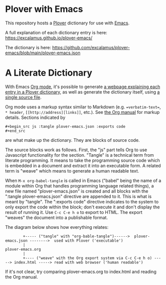 # Plover with Emacs

This repository hosts a
[Plover](http://www.openstenoproject.org/plover/) dictionary for use
with [Emacs](https://www.gnu.org/software/emacs/).

A full explanation of each dictionary entry is here: https://excalamus.github.io/plover-emacs/

The dictionary is here:
https://github.com/excalamus/plover-emacs/blob/main/plover-emacs.json

# A Literate Dictionary
With Emacs [Org mode](https://orgmode.org/), it's possible to generate
[a webpage explaining each entry in a Plover
dictionary](https://excalamus.github.io/plover-emacs/), as well as
generate the dictionary itself, using [a single source
file](https://github.com/excalamus/plover-emacs/blob/main/plover-emacs.org).

Org mode uses a markup syntax similar to Markdown
(e.g. `=verbatim-text=`, `* header`, `[[http://address][links]]`,
etc.).  See [the Org manual](https://orgmode.org/guide/Markup.html)
for markup details.  Sections indicated by

```
#+begin_src js :tangle plover-emacs.json :exports code
#+end_src
```

are what make up the dictionary.  They are blocks of source code.

The source blocks work as follows.  First, the "js" part tells Org to
use Javascript functionality for the section.  "Tangle" is a technical
term from literate programming.  It means to take the programming
source code which is embedded in a document and extract it into an
executable form.  A related term is "weave" which means to generate a
human readable text.

When `M-x org-babel-tangle` is called in Emacs ("babel" being the name
of a module within Org that handles programming language related
things), a new file named "plover-emacs.json" is created and all
blocks with the ":tangle plover-emacs.json" directive are appended to
it.  This is what is meant by "tangle".  The ":exports code" directive
indicates to the system to only export the code within the block;
don't execute it and don't display the result of running it.  Use `C-c
C-e h o` to export to HTML.  The export "weaves" the document into a
publishable format.

The diagram below shows how everything relates:

```
        +----- ("tangle" with "org-bable-tangle")------>  plover-emacs.json -------->  used with Plover ('executable')
        |
plover-emacs.org
        |
        +---- ("weave" with the Org export system via C-c C-e h o) -----> index.html -----> read with web browser ('human readable')
```

If it's not clear, try comparing plover-emacs.org to index.html and
reading the Org manual.
